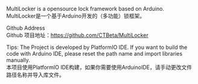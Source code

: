 MultiLocker is a opensource lock framework based on Arduino. <br />
MultiLocker是一个基于Arduino开发的（多功能）锁框架。

Github Address<br/>
Github 项目地址：https://github.com/CTBeta/MultiLocker <br />

Tips: The Project is developed by PlatformIO IDE. If you want to build the code with Arduino IDE, please reset the path name and import libraries manually.<br />
本项目使用PlatformIO IDE构建，如果你需要使用ArduinoIDE，请手动更改文件路径名称并导入库文件。
